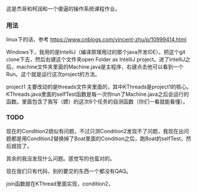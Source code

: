 这是杰哥和柯润和一个傻逼的操作系统课程作业。

### 用法

linux下的话，参考 https://www.cnblogs.com/vincent-zhu/p/10999414.html 

Windows下，我用的是IntelliJ（编译原理用过的那个java开发IDE），把这个git clone下去，然后右键这个文件夹open Folder as IntelliJ project。进了IntelliJ之后，machine文件夹里面的Machine.java是主程序，右键点击他可以看到一个Run。这个就是运行这次project的方法。

project1 主要改动的是threads文件夹里面的，其中KThreads是project1的核心。KThreads.java里面的selfTest函数是每一次你run了Machine.java之后会运行的函数。里面包含了我写（嫖）的这次6个任务的自测函数（你们一看就能看懂）。



### TODO

现在的Condition2貌似有问题，不过只测Condition2发现不了问题，我现在出问题都是用Condition2替换掉了Boat里面的Condition之后，跑Boat的selfTest，然后就挂了。

其余的我没发现什么问题。感觉写的也蛮对的。

现在我们只有代码，别的要交的东西一个都没有QAQ。



join函数就在KThread里面实现，condition2， 